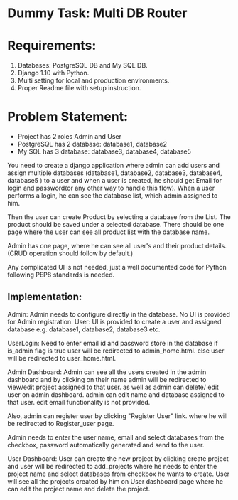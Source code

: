 # Dummy Task: Multi DB Router

# Requirements:
1) Databases: PostgreSQL DB and My SQL DB.
2) Django 1.10 with Python.
3) Multi setting for local and production environments.
4) Proper Readme file with setup instruction.


# Problem Statement: 
- Project has 2 roles Admin and User
- PostgreSQL has 2 database: database1, database2
- My SQL has 3 database: database3, database4, database5

You need to create a django application where admin can add users and assign multiple databases (database1, database2, database3, database4, database5 ) to a user and when a user is created, he should get Email for login and password(or any other way to handle this flow).
When a user performs a login, he can see the database list, which admin assigned to him.

Then the user can create Product by selecting a database from the List. The product should be saved under a selected database.
There should be one page where the user can see all product list with the database name.

Admin has one page, where he can see all user's and their product details.
(CRUD operation should follow by default.)

Any complicated UI is not needed, just a well documented code for Python following PEP8 standards is needed.



## Implementation: 

Admin: Admin needs to configure directly in the database. No UI is provided for Admin registration.
User: UI is provided to create a user and assigned database e.g. database1, database2, database3 etc.




UserLogin:  Need to enter email id and password store in the database if is_admin flag is true user will be redirected to admin_home.html. else user will be redirected to user_home.html.

Admin Dashboard: Admin can see all the users created in the admin dashboard and by clicking on their name admin will be redirected to view/edit project assigned to that user.
as well as admin can delete/ edit user on admin dashboard. admin can edit name and database assigned to that user. edit email functionality is not provided.

Also, admin can register user by clicking "Register User" link. where he will be redirected to Register_user page.

Admin needs to enter the user name, email and select databases from the checkbox, password automatically generated and send to the user.

User Dashboard: User can create the new project by clicking create project and user will be redirected to add_projects where he needs to enter the project name and select databases from checkbox he wants to create.
User will see all the projects created by him on User dashboard page where he can edit the project name and delete the project.



